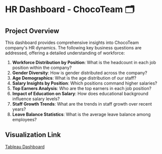 # HR Dashboard - ChocoTeam 🗂️

## Project Overview
This dashboard provides comprehensive insights into ChocoTeam company's HR dynamics. The following key business questions are addressed, offering a detailed understanding of workforce:

1. **Workforce Distribution by Position**: What is the headcount in each job position within the company?
2. **Gender Diversity**: How is gender distributed across the company?
3. **Age Demographics**: What is the age distribution of our staff?
4. **Salary Insights by Position**: Which positions command higher salaries?
5. **Top Earners Analysis**: Who are the top earners in each job position?
6. **Impact of Education on Salary**: How does educational background influence salary levels?
7. **Staff Growth Trends**: What are the trends in staff growth over recent years?
8. **Leave Balance Statistics**: What is the average leave balance among employees?

## Visualization Link
[Tableau Dashboard](https://public.tableau.com/app/profile/mantas.siukstas/viz/HRDashboard_17034291773930/Dashboard1)
